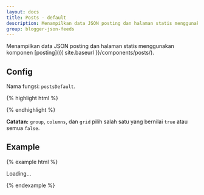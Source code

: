 ```yaml
---
layout: docs
title: Posts - default
description: Menampilkan data JSON posting dan halaman statis menggunakan komponen posting.
group: blogger-json-feeds
---
```


Menampilkan data JSON posting dan halaman statis menggunakan komponen [posting]({{ site.baseurl }}/components/posts/).

## Config

Nama fungsi: `postsDefault`.

{% highlight html %}
<script>
var config = {
  containerID: 'id',

  clickable: {
    active: true|false
  },
  content: {
    numchars: 'full'|number|0 to disable,
    title: {
      tag: 'h1|h2|h3|h4|h5|h6',
      style: 'post-title-link'
    },
    more: {
      active: true|false,
      text: 'Read more',
      style: 'btn btn-primary'
    }
  },
  author: {
    active: true|false,
    placement: 'meta|header|footer',
    before: 'Posted by ',
    after: '',
    none: 'Anonymous',
    avatar: {
      active: true|false,
      size: '24'
    }
  },
  date: {
    active: true|false,
    placement: 'meta|header|footer',
    before: 'Posted on ',
    after: '',
    monthNames: ['January', 'February', 'March', 'April', 'May', 'June', 'July', 'August', 'September', 'October', 'November', 'December']
  },
  numComments: {
    active: true|false,
    placement: 'meta|header|footer',
    before: 'Comment total: ',
    after: ''
  },
  labels: {
    active: true|false,
    placement: 'meta|header|footer',
    before: 'Labels: ',
    after: '',
    none: 'Unlabelled'
  },
  thumbnail: {
    active: true|false,
    placement: 'image-only|top|right|bottom|left|overlay',
    size: '512',
    none: 'https://placehold.it/512/eee/777?text=NO+IMAGE+AVAILABLE',
    cover: {
      active: true|false,
      minheight: '150'
    }
  },
  group: {
    active: true|false
  },
  columns: {
    active: true|false
  },
  grid: {
    active: true|false,
    column: 'col-*-*'
  },
  classes: {
    post: 'Add class to .post',
    image: 'Add class to .post-img-*',
    content: 'Add class to .post-content'
  }
}
</script>
{% endhighlight %}

**Catatan:** `group`, `columns`, dan `grid` pilih salah satu yang bernilai `true` atau semua `false`.

## Example

{% example html %}
<div class="" id="example-result-container">
  <div class="text-center">Loading...</div>
</div>
<script>
var config = {
  containerID: 'example-result-container',

  clickable: {
    active: false
  },
  content: {
    numchars: 100,
    title: {
      tag: 'h3',
      style: 'post-title-link'
    },
    more: {
      active: true,
      text: 'Read more',
      style: 'btn btn-primary'
    }
  },
  author: {
    active: false,
    placement: '',
    before: '',
    after: '',
    none: '',
    avatar: {
      active: false,
      size: ''
    }
  },
  date: {
    active: true,
    placement: 'meta',
    before: '<i class="fa fa-clock-o"></i> ',
    after: '',
    monthNames: ['January', 'February', 'March', 'April', 'May', 'June', 'July', 'August', 'September', 'October', 'November', 'December']
  },
  numComments: {
    active: false,
    placement: '',
    before: '',
    after: ''
  },
  labels: {
    active: false,
    placement: '',
    before: '',
    after: '',
    none: ''
  },
  thumbnail: {
    active: true,
    placement: 'top',
    size: '512',
    none: 'https://placehold.it/512/eee/777?text=NO+IMAGE+AVAILABLE',
    cover: {
      active: true,
      minheight: '150'
    }
  },
  group: {
    active: false
  },
  columns: {
    active: false
  },
  grid: {
    active: true,
    column: 'col-sm-4'
  },
  classes: {
    post: '',
    image: '',
    content: ''
  }
}
</script>
<script src="https://blogger.googleblog.com/feeds/posts/default?orderby=published&amp;start-index=1&amp;max-results=3&amp;alt=json-in-script&amp;callback=postsDefault"></script>
{% endexample %}
